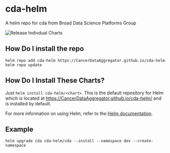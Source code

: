 # cda-helm
A helm repo for cda from Broad Data Science Platforms Group

![Release Indivdual Charts](https://github.com/CancerDataAggregator/cda-helm/workflows/Release%20Indivdual%20Charts/badge.svg)

## How Do I install the repo
```
helm repo add cda-helm https://CancerDataAggregator.github.io/cda-helm
helm repo update
```
## How Do I Install These Charts?

Just `helm install cda-helm/<chart>`. This is the default repository for Helm which is located at https://CancerDataAggregator.github.io/cda-helm/ and is installed by default.

For more information on using Helm, refer to the [Helm documentation](https://github.com/kubernetes/helm#docs).

## Example
```helm upgrade cda cda-helm/cda --install --namespace dev --create-namespace```
